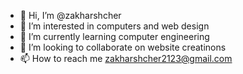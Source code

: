 - 👋 Hi, I’m @zakharshcher
- 👀 I’m interested in computers and web design 
- 🌱 I’m currently learning computer engineering
- 💞️ I’m looking to collaborate on website creatinons 
- 📫 How to reach me zakharshcher2123@gmail.com

<!---
zakharshcher/zakharshcher is a ✨ special ✨ repository because its `README.md` (this file) appears on your GitHub profile.
You can click the Preview link to take a look at your changes.
--->
